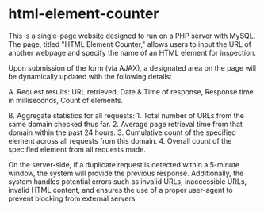 # html-element-counter

This is a single-page website designed to run on a PHP server with MySQL. The page, titled "HTML Element Counter," allows users to input the URL of another webpage and specify the name of an HTML element for inspection.

Upon submission of the form (via AJAX), a designated area on the page will be dynamically updated with the following details:

A. Request results: URL retrieved, Date & Time of response, Response time in milliseconds, Count of elements.

B. Aggregate statistics for all requests:
    1. Total number of URLs from the same domain checked thus far.
    2. Average page retrieval time from that domain within the past 24 hours.
    3. Cumulative count of the specified element across all requests from this domain.
    4. Overall count of the specified element from all requests made.

On the server-side, if a duplicate request is detected within a 5-minute window, the system will provide the previous response. Additionally, the system handles potential errors such as invalid URLs, inaccessible URLs, invalid HTML content, and ensures the use of a proper user-agent to prevent blocking from external servers.

